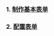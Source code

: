 ### 1. [制作基本表单](https://github.com/yixuxi123/HTML/wiki/%E5%88%B6%E4%BD%9C%E5%9F%BA%E6%9C%AC%E8%A1%A8%E5%8D%95)
### 2. [配置表单](https://github.com/yixuxi123/HTML/wiki/%E9%85%8D%E7%BD%AE%E8%A1%A8%E5%8D%95)
